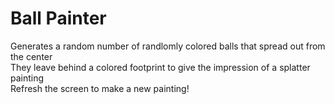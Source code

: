 # Ball Painter

Generates a random number of randlomly colored balls that spread out from the center<br>
They leave behind a colored footprint to give the impression of a splatter painting<br>
Refresh the screen to make a new painting!
